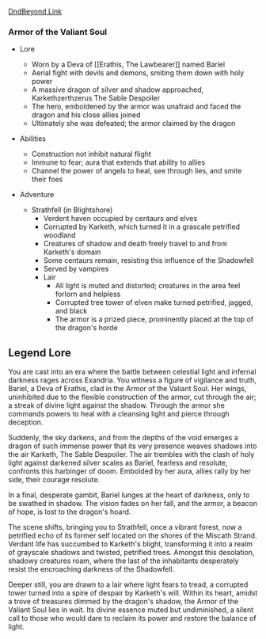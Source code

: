 
[DndBeyond Link](https://www.dndbeyond.com/magic-items/7776811-_armor-of-the-valiant-soul-rotld)

### Armor of the Valiant Soul

* Lore
	* Worn by a Deva of [[Erathis, The Lawbearer]] named Bariel
	* Aerial fight with devils and demons, smiting them down with holy power
	* A massive dragon of silver and shadow approached, Karkethzerthzerus The Sable Despoiler
	* The hero, emboldened by the armor was unafraid and faced the dragon and his close allies joined
	* Ultimately she was defeated; the armor claimed by the dragon

* Abilities
	* Construction not inhibit natural flight
	* Immune to fear; aura that extends that ability to allies
	* Channel the power of angels to heal, see through lies, and smite their foes

* Adventure
	* Strathfell (in Blightshore)
		* Verdent haven occupied by centaurs and elves
		* Corrupted by Karketh, which turned it in a grascale petrified woodland
		* Creatures of shadow and death freely travel to and from Karketh's domain
		* Some centaurs remain, resisting this influence of the Shadowfell
	  * Served by vampires
	  * Lair
		* All light is muted and distorted; creatures in the area feel forlorn and helpless
		* Corrupted tree tower of elven make turned petrified, jagged, and black
		* The armor is a prized piece, prominently placed at the top of the dragon's horde

## Legend Lore

You are cast into an era where the battle between celestial light and infernal darkness rages across Exandria. You witness a figure of vigilance and truth, Bariel, a Deva of Erathis, clad in the Armor of the Valiant Soul. Her wings, uninhibited due to the flexible construction of the armor, cut through the air; a streak of divine light against the shadow. Through the armor she commands powers to heal with a cleansing light and pierce through deception.

Suddenly, the sky darkens, and from the depths of the void emerges a dragon of such immense power that its very presence weaves shadows into the air Karketh, The Sable Despoiler. The air trembles with the clash of holy light against darkened silver scales as Bariel, fearless and resolute, confronts this harbinger of doom. Embolded by her aura, allies rally by her side, their courage resolute.

In a final, desperate gambit, Bariel lunges at the heart of darkness, only to be swathed in shadow. The vision fades on her fall, and the armor, a beacon of hope, is lost to the dragon's hoard.

The scene shifts, bringing you to Strathfell, once a vibrant forest, now a petrified echo of its former self located on the shores of the Miscath Strand. Verdant life has succumbed to Karketh's blight, transforming it into a realm of grayscale shadows and twisted, petrified trees. Amongst this desolation, shadowy creatures roam, where the last of the inhabitants desperately resist the encroaching darkness of the Shadowfell.

Deeper still, you are drawn to a lair where light fears to tread, a corrupted tower turned into a spire of despair by Karketh's will. Within its heart, amidst a trove of treasures dimmed by the dragon's shadow, the Armor of the Valiant Soul lies in wait. Its divine essence muted but undiminished, a silent call to those who would dare to reclaim its power and restore the balance of light.
